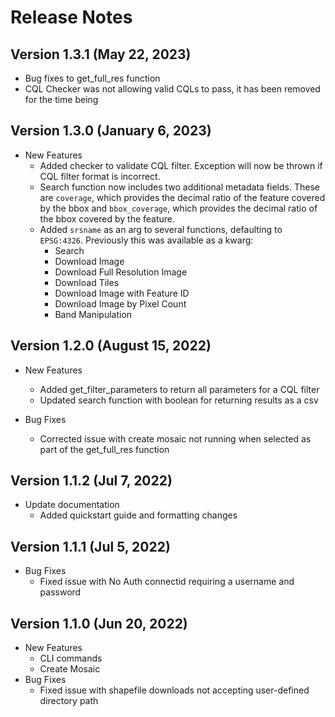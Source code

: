 # Release Notes

## Version 1.3.1 (May 22, 2023)

- Bug fixes to get_full_res function
- CQL Checker was not allowing valid CQLs to pass, it has been removed for the time being

## Version 1.3.0 (January 6, 2023)
- New Features
	- Added checker to validate CQL filter. Exception will now be thrown if CQL filter format is incorrect.
	- Search function now includes two additional metadata fields. These are `coverage`, which provides the decimal ratio of the feature covered by the bbox and `bbox_coverage`, which provides the decimal ratio of the bbox covered by the feature.
	- Added `srsname` as an arg to several functions, defaulting to `EPSG:4326`. Previously this was available as a kwarg:
		- Search
		- Download Image
		- Download Full Resolution Image
		- Download Tiles
		- Download Image with Feature ID
		- Download Image by Pixel Count
		- Band Manipulation

## Version 1.2.0 (August 15, 2022)
- New Features
	- Added get_filter_parameters to return all parameters for a CQL filter
	- Updated search function with boolean for returning results as a csv

- Bug Fixes
	- Corrected issue with create mosaic not running when selected as part of the get_full_res function

## Version 1.1.2 (Jul 7, 2022)
- Update documentation
	- Added quickstart guide and formatting changes

## Version 1.1.1 (Jul 5, 2022)
- Bug Fixes
	- Fixed issue with No Auth connectid requiring a username and password

## Version 1.1.0 (Jun 20, 2022)
- New Features
	- CLI commands
	- Create Mosaic 
- Bug Fixes
	- Fixed issue with shapefile downloads not accepting user-defined directory path
